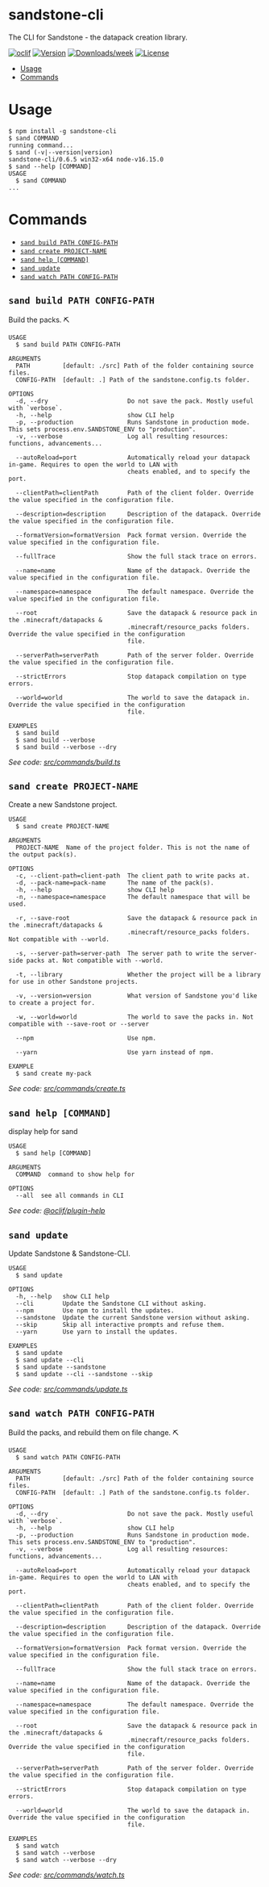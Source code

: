 sandstone-cli
=============

The CLI for Sandstone - the datapack creation library.

[![oclif](https://img.shields.io/badge/cli-oclif-brightgreen.svg)](https://oclif.io)
[![Version](https://img.shields.io/npm/v/sandstone-cli.svg)](https://npmjs.org/package/sandstone-cli)
[![Downloads/week](https://img.shields.io/npm/dw/sandstone-cli.svg)](https://npmjs.org/package/sandstone-cli)
[![License](https://img.shields.io/npm/l/sandstone-cli.svg)](https://github.com/TheMrZZ/sandstone-cli/blob/master/package.json)

<!-- toc -->
* [Usage](#usage)
* [Commands](#commands)
<!-- tocstop -->
# Usage
<!-- usage -->
```sh-session
$ npm install -g sandstone-cli
$ sand COMMAND
running command...
$ sand (-v|--version|version)
sandstone-cli/0.6.5 win32-x64 node-v16.15.0
$ sand --help [COMMAND]
USAGE
  $ sand COMMAND
...
```
<!-- usagestop -->
# Commands
<!-- commands -->
* [`sand build PATH CONFIG-PATH`](#sand-build-path-config-path)
* [`sand create PROJECT-NAME`](#sand-create-project-name)
* [`sand help [COMMAND]`](#sand-help-command)
* [`sand update`](#sand-update)
* [`sand watch PATH CONFIG-PATH`](#sand-watch-path-config-path)

## `sand build PATH CONFIG-PATH`

Build the packs. ⛏

```
USAGE
  $ sand build PATH CONFIG-PATH

ARGUMENTS
  PATH         [default: ./src] Path of the folder containing source files.
  CONFIG-PATH  [default: .] Path of the sandstone.config.ts folder.

OPTIONS
  -d, --dry                      Do not save the pack. Mostly useful with `verbose`.
  -h, --help                     show CLI help
  -p, --production               Runs Sandstone in production mode. This sets process.env.SANDSTONE_ENV to "production".
  -v, --verbose                  Log all resulting resources: functions, advancements...

  --autoReload=port              Automatically reload your datapack in-game. Requires to open the world to LAN with
                                 cheats enabled, and to specify the port.

  --clientPath=clientPath        Path of the client folder. Override the value specified in the configuration file.

  --description=description      Description of the datapack. Override the value specified in the configuration file.

  --formatVersion=formatVersion  Pack format version. Override the value specified in the configuration file.

  --fullTrace                    Show the full stack trace on errors.

  --name=name                    Name of the datapack. Override the value specified in the configuration file.

  --namespace=namespace          The default namespace. Override the value specified in the configuration file.

  --root                         Save the datapack & resource pack in the .minecraft/datapacks &
                                 .minecraft/resource_packs folders. Override the value specified in the configuration
                                 file.

  --serverPath=serverPath        Path of the server folder. Override the value specified in the configuration file.

  --strictErrors                 Stop datapack compilation on type errors.

  --world=world                  The world to save the datapack in. Override the value specified in the configuration
                                 file.

EXAMPLES
  $ sand build
  $ sand build --verbose
  $ sand build --verbose --dry
```

_See code: [src/commands/build.ts](https://github.com/TheMrZZ/sandstone-cli/blob/v0.6.5/src/commands/build.ts)_

## `sand create PROJECT-NAME`

Create a new Sandstone project.

```
USAGE
  $ sand create PROJECT-NAME

ARGUMENTS
  PROJECT-NAME  Name of the project folder. This is not the name of the output pack(s).

OPTIONS
  -c, --client-path=client-path  The client path to write packs at.
  -d, --pack-name=pack-name      The name of the pack(s).
  -h, --help                     show CLI help
  -n, --namespace=namespace      The default namespace that will be used.

  -r, --save-root                Save the datapack & resource pack in the .minecraft/datapacks &
                                 .minecraft/resource_packs folders. Not compatible with --world.

  -s, --server-path=server-path  The server path to write the server-side packs at. Not compatible with --world.

  -t, --library                  Whether the project will be a library for use in other Sandstone projects.

  -v, --version=version          What version of Sandstone you'd like to create a project for.

  -w, --world=world              The world to save the packs in. Not compatible with --save-root or --server

  --npm                          Use npm.

  --yarn                         Use yarn instead of npm.

EXAMPLE
  $ sand create my-pack
```

_See code: [src/commands/create.ts](https://github.com/TheMrZZ/sandstone-cli/blob/v0.6.5/src/commands/create.ts)_

## `sand help [COMMAND]`

display help for sand

```
USAGE
  $ sand help [COMMAND]

ARGUMENTS
  COMMAND  command to show help for

OPTIONS
  --all  see all commands in CLI
```

_See code: [@oclif/plugin-help](https://github.com/oclif/plugin-help/blob/v3.2.1/src/commands/help.ts)_

## `sand update`

Update Sandstone & Sandstone-CLI.

```
USAGE
  $ sand update

OPTIONS
  -h, --help   show CLI help
  --cli        Update the Sandstone CLI without asking.
  --npm        Use npm to install the updates.
  --sandstone  Update the current Sandstone version without asking.
  --skip       Skip all interactive prompts and refuse them.
  --yarn       Use yarn to install the updates.

EXAMPLES
  $ sand update
  $ sand update --cli
  $ sand update --sandstone
  $ sand update --cli --sandstone --skip
```

_See code: [src/commands/update.ts](https://github.com/TheMrZZ/sandstone-cli/blob/v0.6.5/src/commands/update.ts)_

## `sand watch PATH CONFIG-PATH`

Build the packs, and rebuild them on file change. ⛏

```
USAGE
  $ sand watch PATH CONFIG-PATH

ARGUMENTS
  PATH         [default: ./src] Path of the folder containing source files.
  CONFIG-PATH  [default: .] Path of the sandstone.config.ts folder.

OPTIONS
  -d, --dry                      Do not save the pack. Mostly useful with `verbose`.
  -h, --help                     show CLI help
  -p, --production               Runs Sandstone in production mode. This sets process.env.SANDSTONE_ENV to "production".
  -v, --verbose                  Log all resulting resources: functions, advancements...

  --autoReload=port              Automatically reload your datapack in-game. Requires to open the world to LAN with
                                 cheats enabled, and to specify the port.

  --clientPath=clientPath        Path of the client folder. Override the value specified in the configuration file.

  --description=description      Description of the datapack. Override the value specified in the configuration file.

  --formatVersion=formatVersion  Pack format version. Override the value specified in the configuration file.

  --fullTrace                    Show the full stack trace on errors.

  --name=name                    Name of the datapack. Override the value specified in the configuration file.

  --namespace=namespace          The default namespace. Override the value specified in the configuration file.

  --root                         Save the datapack & resource pack in the .minecraft/datapacks &
                                 .minecraft/resource_packs folders. Override the value specified in the configuration
                                 file.

  --serverPath=serverPath        Path of the server folder. Override the value specified in the configuration file.

  --strictErrors                 Stop datapack compilation on type errors.

  --world=world                  The world to save the datapack in. Override the value specified in the configuration
                                 file.

EXAMPLES
  $ sand watch
  $ sand watch --verbose
  $ sand watch --verbose --dry
```

_See code: [src/commands/watch.ts](https://github.com/TheMrZZ/sandstone-cli/blob/v0.6.5/src/commands/watch.ts)_
<!-- commandsstop -->
